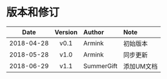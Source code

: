 # 版本和修订 #

| **Date**       | **Version**   |  **Author**    | **Note**  |
| --------   | :-----:   | :----      | :---- |
| 2018-04-28 | v0.1      | Armink     | 初始版本 |
| 2018-05-28 | v1.0      | Armink     | 同步更新 |
| 2018-06-29 | v1.1 | SummerGift | 添加UM文档 |

